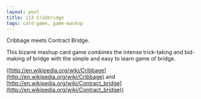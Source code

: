 ```yaml
---
layout: post
title: 113 Cribbridge
tags: card-game, game-mashup
---
```

Cribbage meets Contract Bridge.

This bizarre mashup card game combines the intense trick-taking and bid-making of bridge with the simple and easy to learn game of bridge.

([http://en.wikipedia.org/wiki/Cribbage](http://en.wikipedia.org/wiki/Cribbage) and [http://en.wikipedia.org/wiki/Contract_bridge](http://en.wikipedia.org/wiki/Contract_bridge)) 